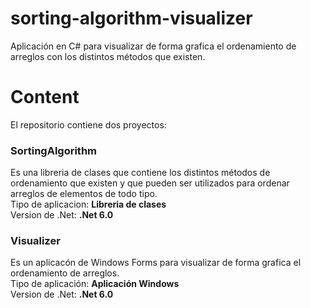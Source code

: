 # sorting-algorithm-visualizer
Aplicación en C# para visualizar de forma grafica el ordenamiento de arreglos con los distintos métodos que existen.

# Content

El repositorio contiene dos proyectos:

### SortingAlgorithm
Es una libreria de clases que contiene los distintos métodos de ordenamiento que existen y que pueden ser utilizados para ordenar arreglos de elementos de todo tipo.
<br>Tipo de aplicacion: <b>Libreria de clases</b>
<br>Version de .Net: <b>.Net 6.0</b>

### Visualizer
Es un aplicacón de Windows Forms para visualizar de forma grafica el ordenamiento de arreglos.
<br>Tipo de aplicación: <b>Aplicación Windows</b>
<br>Version de .Net: <b>.Net 6.0</b>
